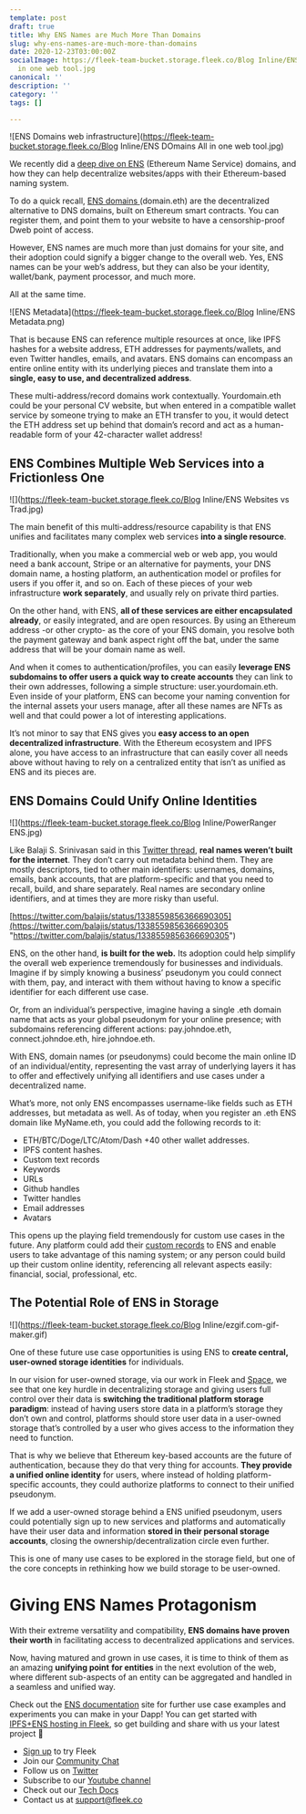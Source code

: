 ```yaml
---
template: post
draft: true
title: Why ENS Names are Much More Than Domains
slug: why-ens-names-are-much-more-than-domains
date: 2020-12-23T03:00:00Z
socialImage: https://fleek-team-bucket.storage.fleek.co/Blog Inline/ENS DOmains All
  in one web tool.jpg
canonical: ''
description: ''
category: ''
tags: []

---
```

![ENS Domains web infrastructure](https://fleek-team-bucket.storage.fleek.co/Blog Inline/ENS DOmains All in one web tool.jpg)

We recently did a [deep dive on ENS](https://blog.fleek.co/posts/guide-ens-domains-ipfs-ethereum-name-service) (Ethereum Name Service) domains, and how they can help decentralize websites/apps with their Ethereum-based naming system.

To do a quick recall, [ENS domains ](http://ens.domains/)(domain.eth) are the decentralized alternative to DNS domains, built on Ethereum smart contracts. You can register them, and point them to your website to have a censorship-proof Dweb point of access.

However, ENS names are much more than just domains for your site, and their adoption could signify a bigger change to the overall web. Yes, ENS names can be your web’s address, but they can also be your identity, wallet/bank, payment processor, and much more.

All at the same time.

![ENS Metadata](https://fleek-team-bucket.storage.fleek.co/Blog Inline/ENS Metadata.png)

That is because ENS can reference multiple resources at once, like IPFS hashes for a website address, ETH addresses for payments/wallets, and even Twitter handles, emails, and avatars. ENS domains can encompass an entire online entity with its underlying pieces and translate them into a **single, easy to use, and decentralized address**.

These multi-address/record domains work contextually. Yourdomain.eth could be your personal CV website, but when entered in a compatible wallet service by someone trying to make an ETH transfer to you, it would detect the ETH address set up behind that domain’s record and act as a human-readable form of your 42-character wallet address!

## ENS Combines Multiple Web Services into a Frictionless One

![](https://fleek-team-bucket.storage.fleek.co/Blog Inline/ENS Websites vs Trad.jpg)

The main benefit of this multi-address/resource capability is that ENS unifies and facilitates many complex web services **into a single resource**.

Traditionally, when you make a commercial web or web app, you would need a bank account, Stripe or an alternative for payments, your DNS domain name, a hosting platform, an authentication model or profiles for users if you offer it, and so on. Each of these pieces of your web infrastructure **work separately**, and usually rely on private third parties.

On the other hand, with ENS, **all of these services are either encapsulated already**, or easily integrated, and are open resources. By using an Ethereum address -or other crypto- as the core of your ENS domain, you resolve both the payment gateway and bank aspect right off the bat, under the same address that will be your domain name as well.

And when it comes to authentication/profiles, you can easily **leverage ENS subdomains to offer users a quick way to create accounts** they can link to their own addresses, following a simple structure: user.yourdomain.eth. Even inside of your platform, ENS can become your naming convention for the internal assets your users manage, after all these names are NFTs as well and that could power a lot of interesting applications.

It’s not minor to say that ENS gives you **easy access to an open decentralized infrastructure**. With the Ethereum ecosystem and IPFS alone, you have access to an infrastructure that can easily cover all needs above without having to rely on a centralized entity that isn’t as unified as ENS and its pieces are.

## ENS Domains Could Unify Online Identities

![](https://fleek-team-bucket.storage.fleek.co/Blog Inline/PowerRanger ENS.jpg)

Like Balaji S. Srinivasan said in this [Twitter thread](https://twitter.com/balajis/status/1338559856366690305), **real names weren’t built for the internet**. They don’t carry out metadata behind them. They are mostly descriptors, tied to other main identifiers: usernames, domains, emails, bank accounts, that are platform-specific and that you need to recall, build, and share separately. Real names are secondary online identifiers, and at times they are more risky than useful.

[https://twitter.com/balajis/status/1338559856366690305](https://twitter.com/balajis/status/1338559856366690305 "https://twitter.com/balajis/status/1338559856366690305")

ENS, on the other hand, **is built for the web.** Its adoption could help simplify the overall web experience tremendously for businesses and individuals. Imagine if by simply knowing a business’ pseudonym you could connect with them, pay, and interact with them without having to know a specific identifier for each different use case.

Or, from an individual’s perspective, imagine having a single .eth domain name that acts as your global pseudonym for your online presence; with subdomains referencing different actions: pay.johndoe.eth, connect.johndoe.eth, hire.johndoe.eth.

With ENS, domain names (or pseudonyms) could become the main online ID of an individual/entity, representing the vast array of underlying layers it has to offer and effectively unifying all identifiers and use cases under a decentralized name.

What’s more, not only ENS encompasses username-like fields such as ETH addresses, but metadata as well. As of today, when you register an .eth ENS domain like MyName.eth, you could add the following records to it:

* ETH/BTC/Doge/LTC/Atom/Dash +40 other wallet addresses.
* IPFS content hashes.
* Custom text records
* Keywords
* URLs
* Github handles
* Twitter handles
* Email addresses
* Avatars

This opens up the playing field tremendously for custom use cases in the future. Any platform could add their [custom records](https://medium.com/the-ethereum-name-service/new-custom-text-records-means-every-project-can-have-its-own-ens-record-a68022bb8f86) to ENS and enable users to take advantage of this naming system; or any person could build up their custom online identity, referencing all relevant aspects easily: financial, social, professional, etc.

## The Potential Role of ENS in Storage

![](https://fleek-team-bucket.storage.fleek.co/Blog Inline/ezgif.com-gif-maker.gif)

One of these future use case opportunities is using ENS to **create central, user-owned storage identities** for individuals.

In our vision for user-owned storage, via our work in Fleek and [Space](http://space.storage/), we see that one key hurdle in decentralizing storage and giving users full control over their data is **switching the traditional platform storage paradigm**: instead of having users store data in a platform’s storage they don’t own and control, platforms should store user data in a user-owned storage that’s controlled by a user who gives access to the information they need to function.

That is why we believe that Ethereum key-based accounts are the future of authentication, because they do that very thing for accounts. **They provide a unified online identity** for users, where instead of holding platform-specific accounts, they could authorize platforms to connect to their unified pseudonym.

If we add a user-owned storage behind a ENS unified pseudonym, users could potentially sign up to new services and platforms and automatically have their user data and information **stored in their personal storage accounts**, closing the ownership/decentralization circle even further.

This is one of many use cases to be explored in the storage field, but one of the core concepts in rethinking how we build storage to be user-owned.

# Giving ENS Names Protagonism

With their extreme versatility and compatibility, **ENS domains have proven their worth** in facilitating access to decentralized applications and services.

Now, having matured and grown in use cases, it is time to think of them as an amazing **unifying point** **for entities** in the next evolution of the web, where different sub-aspects of an entity can be aggregated and handled in a seamless and unified way.

Check out the [ENS documentation](https://docs.ens.domains/ens-migration/guide-for-dapp-developers) site for further use case examples and experiments you can make in your Dapp! You can get started with [IPFS+ENS hosting in Fleek](https://fleek.co/ens-domains/), so get building and share with us your latest project 👋

* [Sign up](https://app.fleek.co/) to try Fleek
* Join our [Community Chat](https://join.slack.com/t/fleek-public/shared_invite/zt-bxna7y1d-PbVdut4rgHt5jM6Zjg9g9A)
* Follow us on [Twitter](https://twitter.com/FleekHQ)
* Subscribe to our [Youtube channel](https://www.youtube.com/channel/UCBzlwYM0JjZpjDZ52-SLUmw)
* Check out our [Tech Docs](https://docs.fleek.co/)
* Contact us at support@fleek.co